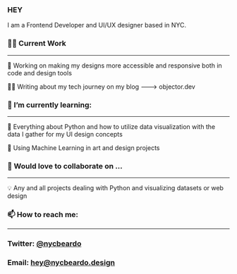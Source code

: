 ### HEY 

I am a Frontend Developer and UI/UX designer based in NYC. 



### 💪🏾 Current Work 
______________________________________________________________________________________

🔭 Working on making my designs more accessible and responsive both in code and design tools

✍🏾 Writing about my tech journey on my blog ---> objector.dev




### 🌱 I’m currently learning:
_____________________________________________________________________________________

🐍 Everything about Python and how to utilize data visualization with the data I gather for my UI design concepts

🎨 Using Machine Learning in art and design projects




### 👯 Would love to collaborate on ...
_____________________________________________________________________________________

💡 Any and all projects dealing with Python and visualizing datasets or web design





### 📫 How to reach me:
______________________________________________________________________________________
### Twitter: [@nycbeardo](https://twitter.com/NYCBEARDO)
### Email: hey@nycbeardo.design

<!--
**nycbeardo/nycbeardo** is a ✨ _special_ ✨ repository because its `README.md` (this file) appears on your GitHub profile.

Here are some ideas to get you started:

- 🔭 I’m currently working on ...
- 🌱 I’m currently learning ...
- 👯 I’m looking to collaborate on ...
- 🤔 I’m looking for help with ...
- 💬 Ask me about ...
- 📫 How to reach me: ...
- 😄 Pronouns: ...
- ⚡ Fun fact: ...
-->
